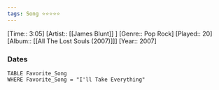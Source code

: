 ```yaml
---
tags: Song ⭐⭐⭐⭐⭐ 
---
```

[Time:: 3:05]
[Artist:: [[James Blunt]] ]
[Genre:: Pop Rock]
[Played:: 20]
[Album:: [[All The Lost Souls (2007)]]]
[Year:: 2007]
### Dates
````dataview
TABLE Favorite_Song
WHERE Favorite_Song = "I'll Take Everything"
````